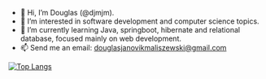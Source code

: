 - 👋 Hi, I’m Douglas (@djmjm).
- 👀 I’m interested in software development and computer science topics.
- 🌱 I’m currently learning Java, springboot, hibernate and relational database, focused mainly on web development.
- 📫 Send me an email: douglasjanovikmaliszewski@gmail.com

[![Top Langs](https://github-readme-stats.vercel.app/api/top-langs/?username=djmjm&hide=c&theme=gruvbox)](https://github.com/anuraghazra/github-readme-stats)

<!---
![Douglas's GitHub stats](https://github-readme-stats.vercel.app/api?username=djmjm&show_icons=true)


<!---
djmjm/djmjm is a ✨ special ✨ repository because its `README.md` (this file) appears on your GitHub profile.
You can click the Preview link to take a look at your changes.
--->
